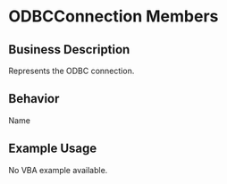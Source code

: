 # ODBCConnection Members

## Business Description
Represents the ODBC connection.

## Behavior
Name

## Example Usage
No VBA example available.